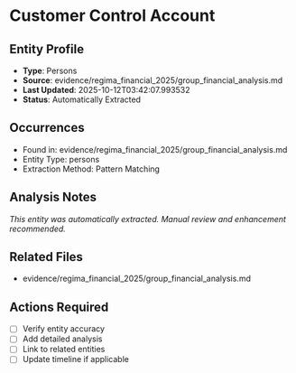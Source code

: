 # Customer Control Account

## Entity Profile
- **Type**: Persons
- **Source**: evidence/regima_financial_2025/group_financial_analysis.md
- **Last Updated**: 2025-10-12T03:42:07.993532
- **Status**: Automatically Extracted

## Occurrences
- Found in: evidence/regima_financial_2025/group_financial_analysis.md
- Entity Type: persons
- Extraction Method: Pattern Matching

## Analysis Notes
*This entity was automatically extracted. Manual review and enhancement recommended.*

## Related Files
- evidence/regima_financial_2025/group_financial_analysis.md

## Actions Required
- [ ] Verify entity accuracy
- [ ] Add detailed analysis
- [ ] Link to related entities
- [ ] Update timeline if applicable
